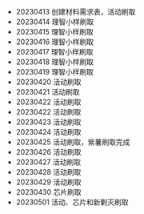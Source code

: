 - 20230413 创建材料需求表，活动刷取
- 20230414 理智小样刷取
- 20230415 理智小样刷取
- 20230416 理智小样刷取
- 20230417 理智小样刷取
- 20230418 理智小样刷取
- 20230419 理智小样刷取
- 20230420 活动刷取
- 20230421 活动刷取
- 20230422 活动刷取
- 20230422 活动刷取
- 20230423 活动刷取
- 20230424 活动刷取
- 20230425 活动刷取，紫薯刷取完成
- 20230426 活动刷取
- 20230427 活动刷取
- 20230428 活动刷取
- 20230429 活动刷取
- 20230430 芯片刷取
- 20230501 活动、芯片和新剿灭刷取
